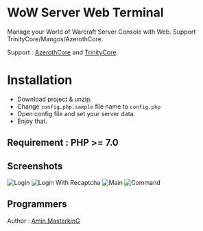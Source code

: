 # WoW Server Web Terminal

Manage your World of Warcraft Server Console with Web. Support TrinityCore/Mangos/AzerothCore.

Support : [AzerothCore](http://azerothcore.org) and [TrinityCore](http://TrinityCore.org).

# Installation

 - Download project & unzip.
 - Change `config.php.sample` file name to `config.php`
 - Open config file and set your server data.
 - Enjoy that.

## Requirement : PHP >= 7.0

## Screenshots


![Login](https://raw.githubusercontent.com/masterking32/WoWServerWebTerminal/master/screenshots/Screenshot_1.png)
![Login With Recaptcha](https://raw.githubusercontent.com/masterking32/WoWServerWebTerminal/master/screenshots/Screenshot_4.png)
![Main](https://raw.githubusercontent.com/masterking32/WoWServerWebTerminal/master/screenshots/Screenshot_2.png)
![Command](https://raw.githubusercontent.com/masterking32/WoWServerWebTerminal/master/screenshots/Screenshot_3.png)

## Programmers

Author : [Amin.MasterkinG](https://masterking32.com)

